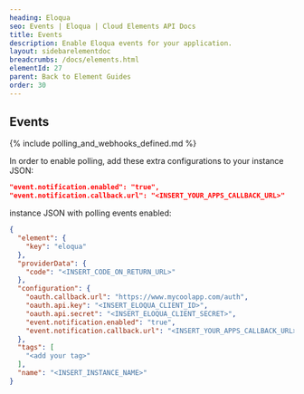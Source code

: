 ```yaml
---
heading: Eloqua
seo: Events | Eloqua | Cloud Elements API Docs
title: Events
description: Enable Eloqua events for your application.
layout: sidebarelementdoc
breadcrumbs: /docs/elements.html
elementId: 27
parent: Back to Element Guides
order: 30
---
```


## Events

{% include polling_and_webhooks_defined.md %}

In order to enable polling, add these extra configurations to your instance JSON:

```JSON
"event.notification.enabled": "true",
"event.notification.callback.url": "<INSERT_YOUR_APPS_CALLBACK_URL>"
```

instance JSON with polling events enabled:

```json
{
  "element": {
    "key": "eloqua"
  },
  "providerData": {
    "code": "<INSERT_CODE_ON_RETURN_URL>"
  },
  "configuration": {
    "oauth.callback.url": "https://www.mycoolapp.com/auth",
    "oauth.api.key": "<INSERT_ELOQUA_CLIENT_ID>",
    "oauth.api.secret": "<INSERT_ELOQUA_CLIENT_SECRET>",
    "event.notification.enabled": "true",
    "event.notification.callback.url": "<INSERT_YOUR_APPS_CALLBACK_URL>"
  },
  "tags": [
    "<add your tag>"
  ],
  "name": "<INSERT_INSTANCE_NAME>"
}
```
